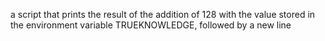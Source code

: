  a script that prints the result of the addition of 128 with the value stored in the environment variable TRUEKNOWLEDGE, followed by a new line

